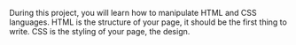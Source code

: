 During this project, you will learn how to manipulate HTML and CSS languages. 
HTML is the structure of your page, it should be the first thing to write. 
CSS is the styling of your page, the design. 
